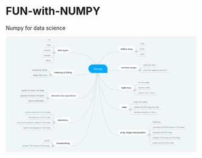 # FUN-with-NUMPY
Numpy for data science

![alt text](https://github.com/Akshaykumarcp/FUN-with-NUMPY/blob/main/mind_mapping_numpy.jpg)

